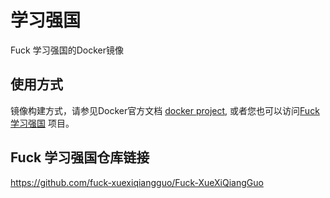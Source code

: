 # 学习强国

Fuck 学习强国的Docker镜像

## 使用方式

镜像构建方式，请参见Docker官方文档 [docker project](https://www.docker.com/), 或者您也可以访问[Fuck 学习强国](https://github.com/fuck-xuexiqiangguo/Fuck-XueXiQiangGuo) 项目。

## Fuck 学习强国仓库链接

https://github.com/fuck-xuexiqiangguo/Fuck-XueXiQiangGuo
